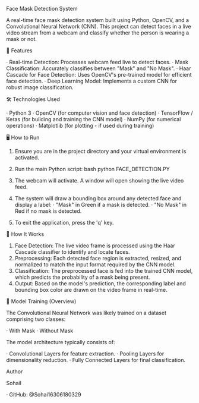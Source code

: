 Face Mask Detection System

A real-time face mask detection system built using Python, OpenCV, and a Convolutional Neural Network (CNN). This project can detect faces in a live video stream from a webcam and classify whether the person is wearing a mask or not.

🚀 Features

· Real-time Detection: Processes webcam feed live to detect faces.
· Mask Classification: Accurately classifies between "Mask" and "No Mask".
· Haar Cascade for Face Detection: Uses OpenCV's pre-trained model for efficient face detection.
· Deep Learning Model: Implements a custom CNN for robust image classification.

🛠 Technologies Used

· Python 3
· OpenCV (for computer vision and face detection)
· TensorFlow / Keras (for building and training the CNN model)
· NumPy (for numerical operations)
· Matplotlib (for plotting - if used during training)

🖥 How to Run

1. Ensure you are in the project directory and your virtual environment is activated.
2. Run the main Python script:
   bash
   python FACE_DETECTION.PY
   
3. The webcam will activate. A window will open showing the live video feed.
4. The system will draw a bounding box around any detected face and display a label:
   · "Mask" in Green if a mask is detected.
   · "No Mask" in Red if no mask is detected.
5. To exit the application, press the 'q' key.

🧠 How It Works

1. Face Detection: The live video frame is processed using the Haar Cascade classifier to identify and locate faces.
2. Preprocessing: Each detected face region is extracted, resized, and normalized to match the input format required by the CNN model.
3. Classification: The preprocessed face is fed into the trained CNN model, which predicts the probability of a mask being present.
4. Output: Based on the model's prediction, the corresponding label and bounding box color are drawn on the video frame in real-time.

📝 Model Training (Overview)

The Convolutional Neural Network was likely trained on a dataset comprising two classes:

· With Mask
· Without Mask

The model architecture typically consists of:

· Convolutional Layers for feature extraction.
· Pooling Layers for dimensionality reduction.
· Fully Connected Layers for final classification.

Author

Sohail

· GitHub: @Sohai16306180329
